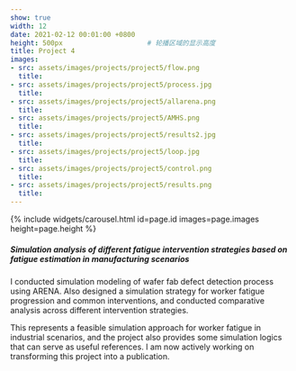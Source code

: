```yaml
---
show: true
width: 12
date: 2021-02-12 00:01:00 +0800
height: 500px                     # 轮播区域的显示高度
title: Project 4
images:
- src: assets/images/projects/project5/flow.png
  title: 
- src: assets/images/projects/project5/process.jpg
  title: 
- src: assets/images/projects/project5/allarena.png
  title: 
- src: assets/images/projects/project5/AMHS.png
  title: 
- src: assets/images/projects/project5/results2.jpg
  title: 
- src: assets/images/projects/project5/loop.jpg
  title: 
- src: assets/images/projects/project5/control.png
  title: 
- src: assets/images/projects/project5/results.png
  title: 
---
```


<div class="card h-100 rounded-xl overflow-hidden">
  <!-- 轮播放在“卡片图像区域” -->
  <div class="card-img-top p-0" style="height: {{ page.height }}; overflow:hidden;">
    {% include widgets/carousel.html id=page.id images=page.images height=page.height %}
  </div>

<!-- <div>
  <img data-src="assets/images/projects/cross.png" class="lazy w-100 rounded-xl-top" src="{{ '/assets/images/empty_300x200.png' | relative_url }}"> -->
  
  <div class="card-body">
    <h5 class="card-title">Simulation analysis of different fatigue intervention strategies based on fatigue estimation in manufacturing scenarios</h5>
    <p class="card-text">
      I conducted simulation modeling of wafer fab defect detection process using ARENA. Also designed a simulation strategy for worker fatigue progression and common interventions, and conducted comparative analysis across different intervention strategies.
    </p>
    <p class="card-text">
      This represents a feasible simulation approach for worker fatigue in industrial scenarios, and the project also provides some simulation logics that can serve as useful references. I am now actively working on transforming this project into a publication.
    </p>
  </div>
</div>
